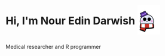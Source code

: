 <h1><span style="vertical-align: middle;">Hi, I'm Nour Edin Darwish</span> <span style="vertical-align: middle;"><img src="https://raw.githubusercontent.com/adqe404/BrawlStarsAnimatedPins/refs/heads/master/Player%20Pins/Campaigns/BRAWLIDAYS/Gifs/emoji_brawlmas_thanks.gif" width="60"></span></h1>

Medical researcher and R programmer
